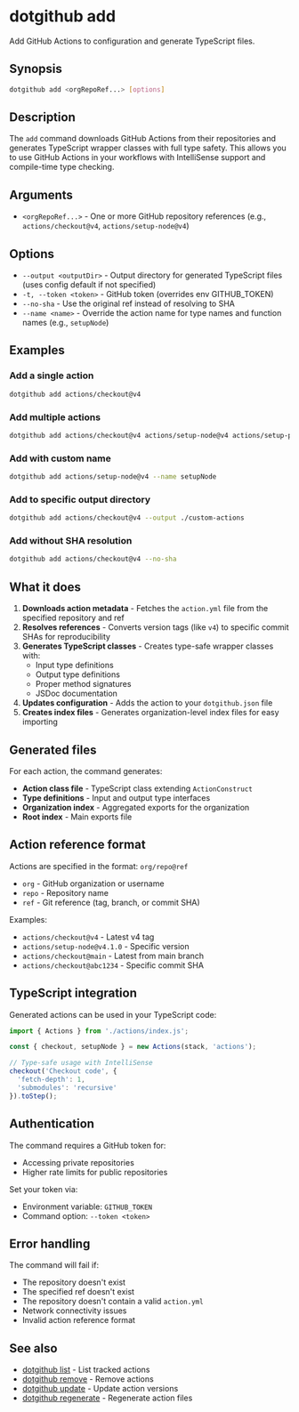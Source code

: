 # dotgithub add

Add GitHub Actions to configuration and generate TypeScript files.

## Synopsis

```bash
dotgithub add <orgRepoRef...> [options]
```

## Description

The `add` command downloads GitHub Actions from their repositories and generates TypeScript wrapper classes with full type safety. This allows you to use GitHub Actions in your workflows with IntelliSense support and compile-time type checking.

## Arguments

- `<orgRepoRef...>` - One or more GitHub repository references (e.g., `actions/checkout@v4`, `actions/setup-node@v4`)

## Options

- `--output <outputDir>` - Output directory for generated TypeScript files (uses config default if not specified)
- `-t, --token <token>` - GitHub token (overrides env GITHUB_TOKEN)
- `--no-sha` - Use the original ref instead of resolving to SHA
- `--name <name>` - Override the action name for type names and function names (e.g., `setupNode`)

## Examples

### Add a single action

```bash
dotgithub add actions/checkout@v4
```

### Add multiple actions

```bash
dotgithub add actions/checkout@v4 actions/setup-node@v4 actions/setup-python@v5
```

### Add with custom name

```bash
dotgithub add actions/setup-node@v4 --name setupNode
```

### Add to specific output directory

```bash
dotgithub add actions/checkout@v4 --output ./custom-actions
```

### Add without SHA resolution

```bash
dotgithub add actions/checkout@v4 --no-sha
```

## What it does

1. **Downloads action metadata** - Fetches the `action.yml` file from the specified repository and ref
2. **Resolves references** - Converts version tags (like `v4`) to specific commit SHAs for reproducibility
3. **Generates TypeScript classes** - Creates type-safe wrapper classes with:
   - Input type definitions
   - Output type definitions
   - Proper method signatures
   - JSDoc documentation
4. **Updates configuration** - Adds the action to your `dotgithub.json` file
5. **Creates index files** - Generates organization-level index files for easy importing

## Generated files

For each action, the command generates:

- **Action class file** - TypeScript class extending `ActionConstruct`
- **Type definitions** - Input and output type interfaces
- **Organization index** - Aggregated exports for the organization
- **Root index** - Main exports file

## Action reference format

Actions are specified in the format: `org/repo@ref`

- `org` - GitHub organization or username
- `repo` - Repository name
- `ref` - Git reference (tag, branch, or commit SHA)

Examples:
- `actions/checkout@v4` - Latest v4 tag
- `actions/setup-node@v4.1.0` - Specific version
- `actions/checkout@main` - Latest from main branch
- `actions/checkout@abc1234` - Specific commit SHA

## TypeScript integration

Generated actions can be used in your TypeScript code:

```typescript
import { Actions } from './actions/index.js';

const { checkout, setupNode } = new Actions(stack, 'actions');

// Type-safe usage with IntelliSense
checkout('Checkout code', {
  'fetch-depth': 1,
  'submodules': 'recursive'
}).toStep();
```

## Authentication

The command requires a GitHub token for:
- Accessing private repositories
- Higher rate limits for public repositories

Set your token via:
- Environment variable: `GITHUB_TOKEN`
- Command option: `--token <token>`

## Error handling

The command will fail if:
- The repository doesn't exist
- The specified ref doesn't exist
- The repository doesn't contain a valid `action.yml`
- Network connectivity issues
- Invalid action reference format

## See also

- [dotgithub list](command-list.md) - List tracked actions
- [dotgithub remove](command-remove.md) - Remove actions
- [dotgithub update](command-update.md) - Update action versions
- [dotgithub regenerate](command-regenerate.md) - Regenerate action files
